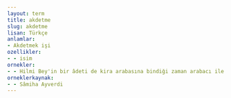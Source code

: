 ```yaml
---
layout: term
title: akdetme
slug: akdetme
lisan: Türkçe
anlamlar:
- Akdetmek işi
ozellikler:
- - isim
ornekler:
- - Hilmi Bey'in bir âdeti de kira arabasına bindiği zaman arabacı ile şifahi bir mukavele akdetmesiydi.
orneklerkaynak:
- - Sâmiha Ayverdi
---
```

